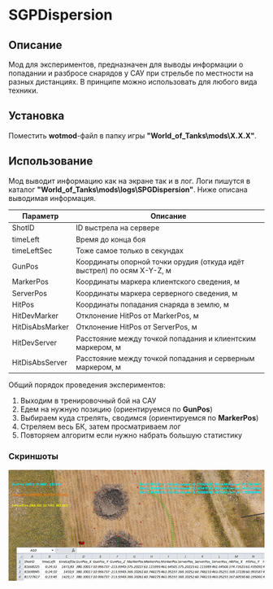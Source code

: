 ﻿# SGPDispersion

## Описание
Мод для экспериментов, предназначен для выводы информации о попадании и разбросе снарядов у САУ при стрельбе по местности на разных дистанциях. В принципе можно использовать для любого вида техники.

## Установка
Поместить **wotmod**-файл в папку игры **"World_of_Tanks\mods\X.X.X\"**.

## Использование
Мод выводит информацию как на экране так и в лог. Логи пишутся в каталог **"World_of_Tanks\mods\logs\SPGDispersion"**. Ниже описана выводимая информация.

Параметр         | Описание
-----------------|---------------------
ShotID           | ID выстрела на сервере
timeLeft         | Время до конца боя
timeLeftSec      | Тоже самое только в секундах
GunPos           | Координаты опорной точки орудия (откуда идёт выстрел) по осям X-Y-Z, м
MarkerPos        | Координаты маркера клиентского сведения, м
ServerPos        | Координаты маркера серверного сведения, м
HitPos           | Координаты попадания снаряда в землю, м
HitDevMarker     | Отклонение HitPos от MarkerPos, м
HitDisAbsMarker  | Отклонение HitPos от ServerPos, м
HitDevServer     | Расстояние между точкой попадания и клиентским маркером, м
HitDisAbsServer  | Расстояние между точкой попадания и серверным маркером, м

Общий порядок проведения экспериментов:
1. Выходим в тренировочный бой на САУ
2. Едем на нужную позицию (ориентируемся по **GunPos**)
3. Выбираем куда стрелять, сводимся (ориентируемся по **MarkerPos**)
4. Стреляем весь БК, затем просматриваем лог
5. Повторяем алгоритм если нужно набрать большую статистику

### Скриншоты
![ScreenShot](./Example.png)


